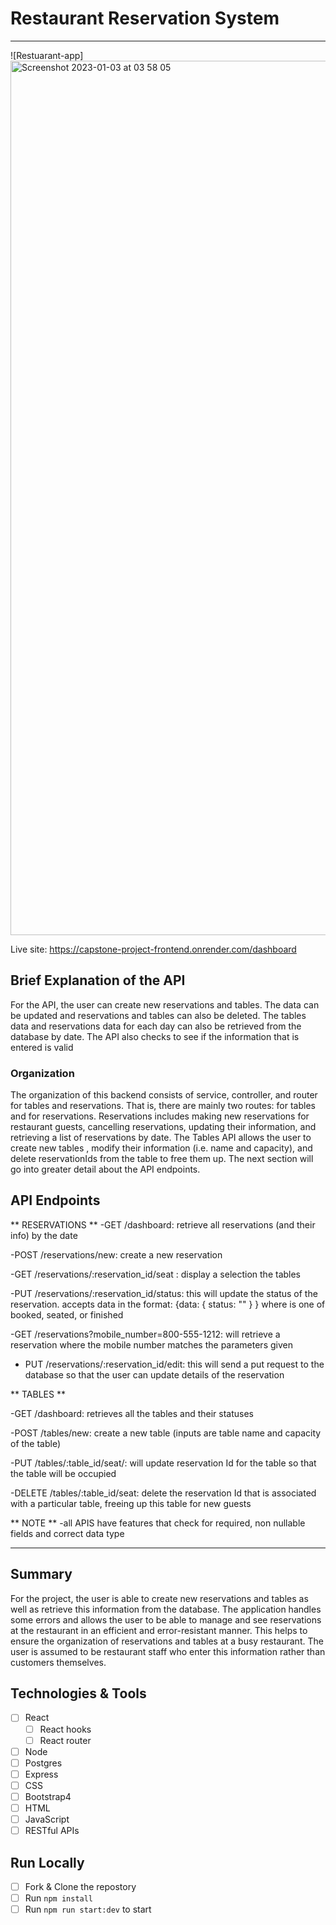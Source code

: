# Restaurant Reservation System

---

![Restuarant-app]<img width="1399" alt="Screenshot 2023-01-03 at 03 58 05" src="https://user-images.githubusercontent.com/4723539/210335136-f4573fed-2dfd-4fbf-80a1-2fec602aa437.png">

Live site: https://capstone-project-frontend.onrender.com/dashboard

## Brief Explanation of the API

For the API, the user can create new reservations and tables. The data can be updated and reservations and tables can also be deleted. The tables data and reservations data for each day can also be retrieved from the database by date. The API also checks to see if the information that is entered is valid

### Organization

The organization of this backend consists of service, controller, and router for tables and reservations. That is, there are mainly two routes: for tables and for reservations. Reservations includes making new reservations for restaurant guests, cancelling reservations, updating their information, and retrieving a list of reservations by date. The Tables API allows the user to create new tables , modify their information (i.e. name and capacity), and delete reservationIds from the table to free them up. The next section will go into greater detail about the API endpoints.

## API Endpoints

** RESERVATIONS **
-GET /dashboard: retrieve all reservations (and their info) by the date

-POST /reservations/new: create a new reservation

-GET /reservations/:reservation_id/seat : display a selection the tables

-PUT /reservations/:reservation_id/status: this will update the status of the reservation. accepts data in the format: {data: { status: "<new-status>" } } where <new-status> is one of booked, seated, or finished

-GET /reservations?mobile_number=800-555-1212: will retrieve a reservation where the mobile number matches the parameters given

- PUT /reservations/:reservation_id/edit: this will send a put request to the database so that the user can update details of the reservation

** TABLES **

-GET /dashboard: retrieves all the tables and their statuses

-POST /tables/new: create a new table (inputs are table name and capacity of the table)

-PUT /tables/:table_id/seat/: will update reservation Id for the table so that the table will be occupied

-DELETE /tables/:table_id/seat: delete the reservation Id that is associated with a particular table, freeing up this table for new guests

** NOTE **
-all APIS have features that check for required, non nullable fields and correct data type

---

## Summary

For the project, the user is able to create new reservations and tables as well as retrieve this information from the database. The application handles some errors and allows the user to be able to manage and see reservations at the restaurant in an efficient and error-resistant manner. This helps to ensure the organization of reservations and tables at a busy restaurant. The user is assumed to be restaurant staff who enter this information rather than customers themselves.

## Technologies & Tools

- [ ] React
  - [ ] React hooks
  - [ ] React router
- [ ] Node
- [ ] Postgres
- [ ] Express
- [ ] CSS
- [ ] Bootstrap4
- [ ] HTML
- [ ] JavaScript
- [ ] RESTful APIs

## Run Locally

- [ ] Fork & Clone the repostory
- [ ] Run `npm install`
- [ ] Run `npm run start:dev` to start

